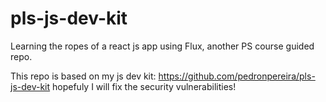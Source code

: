 # pls-js-dev-kit

Learning the ropes of a react js app using Flux, another PS course guided repo. 

This repo is based on my js dev kit: https://github.com/pedronpereira/pls-js-dev-kit hopefuly I will fix the security vulnerabilities!
